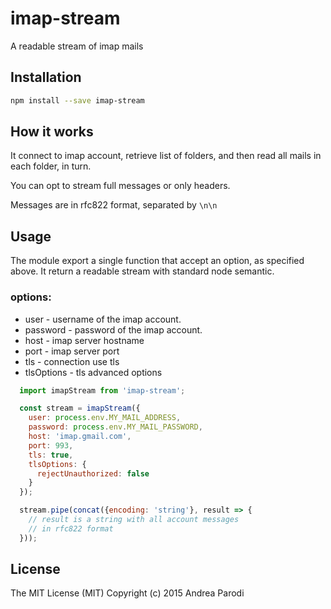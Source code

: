 # imap-stream

A readable stream of imap mails

## Installation

```bash
npm install --save imap-stream
```

## How it works

It connect to imap account, retrieve list of folders,
and then read all mails in each folder, in turn.

You can opt to stream full messages or only headers.

Messages are in rfc822 format, separated by `\n\n`

## Usage

The module export a single function that accept an option,
as specified above. It return a readable stream with
standard node semantic.

### options:
 * user - username of the imap account.
 * password - password of the imap account.
 * host - imap server hostname
 * port - imap server port
 * tls - connection use tls
 * tlsOptions - tls advanced options


```javascript
  import imapStream from 'imap-stream';

  const stream = imapStream({
    user: process.env.MY_MAIL_ADDRESS,
    password: process.env.MY_MAIL_PASSWORD,
    host: 'imap.gmail.com',
    port: 993,
    tls: true,
    tlsOptions: {
      rejectUnauthorized: false
    }
  });

  stream.pipe(concat({encoding: 'string'}, result => {
    // result is a string with all account messages
    // in rfc822 format
  }));
```

## License


The MIT License (MIT)
Copyright (c) 2015 Andrea Parodi



